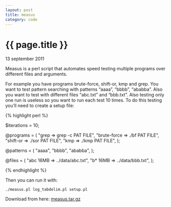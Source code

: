 ```yaml
---
layout: post
title: measus
category: code
---
```


{{ page.title }}
================

<p class="meta">13 september 2011</p>

Measus is a perl script that automates speed testing 
multiple programs over different files and arguments.

For example you have programs brute-force, shift-or, 
kmp and grep. You want to test pattern searching with 
patterns “aaaa”, “bbbb”, “ababba”. Also you want to 
test with different files “abc.txt” and “bbb.txt”. 
Also testing only one run is useless so you want to 
run each test 10 times. To do this testing you’ll need 
to create a setup file:

{% highlight perl %}

$iterations = 10;

@programs = (
    "grep => grep -c PAT FILE",
    "brute-force => ./bf PAT FILE",
    "shift-or => ./sor PAT FILE",
    "kmp => ./kmp PAT FILE",
);

@patterns = (
    "aaaa",
    "bbbb",
    "ababba",
);

@files = (
    "abc 16MB => ../data/abc.txt",
    "b* 16MB => ../data/bbb.txt",
);

{% endhighlight %}

Then you can run it with:

<pre class="terminal"><code>./measus.pl log_tabdelim.pl setup.pl</code></pre>

Download from here: [measus.tar.gz](/files/measus.tar.gz)
